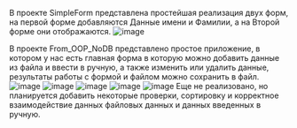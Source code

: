 В проекте SimpleForm представлена простейшая реализация двух форм, на первой форме добавляются Данные имени и Фамилии, а на Второй форме они отображаются. 
![image](https://github.com/user-attachments/assets/7e36e472-57fd-42bb-abdb-6a2a82621ea6)

В проекте From_OOP_NoDB представлено простое приложение, в котором у нас есть главная форма в которую можно добавить данные из файла и ввести в ручную, а также изменить или удалить данные, результаты работы с формой и файлом можно сохранить в файл.
![image](https://github.com/user-attachments/assets/6995eaa9-9ee8-4281-ba36-179a99d20765)
![image](https://github.com/user-attachments/assets/63bcc9a8-624a-48b4-a6ea-5d282b569430)
![image](https://github.com/user-attachments/assets/21517c6a-f37b-4282-bc56-81c0abce2af6)
![image](https://github.com/user-attachments/assets/b0fb8cd3-f70f-4c10-8333-0e1bea63b8ba)
![image](https://github.com/user-attachments/assets/a82b374f-ccee-4601-80d1-61265c1370bb)
Еще не реализовано, но планируется добавить некоторые проверки, сортировку и корректное взаимодействие данных файловых данных и данных введенных в ручную.
